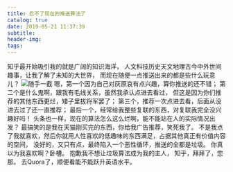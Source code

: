 ```yaml
---
title: 忍不了现在的推送算法了
catalog: true
date: 2019-05-21 11:37:39
subtitle:
header-img:
tags:
---
```


知乎最开始吸引我的就是广阔的知识海洋，
人文科技历史天文地理古今中外世间趣事，让我了解了未知的大世界，
而现在随便一点推送出来的都是些什么玩意儿？
![随手一截](zhihuScreenshot.png)
嗯，第一个因为自己对灰原哀有点兴趣，算你推送的还不错；
第二个是什么鬼啊，跟我有毛线关系，虽然我承认点进去看过，
但这是因为你们推荐的其他东西更烂，矮子里拔将军罢了；
第三个，推荐一次点进去看，后面从没进去过了还一直推荐；
最后一个，经常给我整些复联的东西，对复联我完全没兴趣好吗！
头条也一样，现在的算法怎么这么烂啊，能不能站在人的实际情况出发？
最搞笑的是我在天猫刚买完的东西，你给我广告推荐，笑死我了。
不是我点了我就喜欢，然后你就用人性喜欢的低趣味的东西满足，占据其他真正有价值内容的空间，
没好的，又只有点，最终陷入一个恶性循环，推送的全都是垃圾。
你真以为我喜欢啊？卧槽。
抱歉我不想让垃圾算法成为我的主人，
知乎，拜拜了，您那。
去Quora了，顺便看能不能跃升英语水平。
